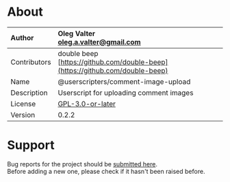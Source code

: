 
# About

| Author       | Oleg Valter<br>[oleg.a.valter@gmail.com](mailto:oleg.a.valter@gmail.com) |
| :----------- | :----------------------- |
| Contributors | double beep<br>[https://github.com/double-beep](https://github.com/double-beep) |
| Name | @userscripters/comment-image-upload |
| Description | Userscript for uploading comment images |
| License | [GPL-3.0-or-later](https://spdx.org/licenses/GPL-3.0-or-later) |
| Version | 0.2.2 |


# Support

Bug reports for the project should be [submitted here](https://github.com/userscripters/comment-image-upload/issues).
<br>Before adding a new one, please check if it hasn't been raised before.
  